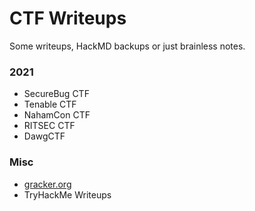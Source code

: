 # CTF Writeups
Some writeups, HackMD backups or just brainless notes.

### 2021
- SecureBug CTF
- Tenable CTF
- NahamCon CTF
- RITSEC CTF
- DawgCTF

### Misc
- [gracker.org](gracker.org)
- TryHackMe Writeups
